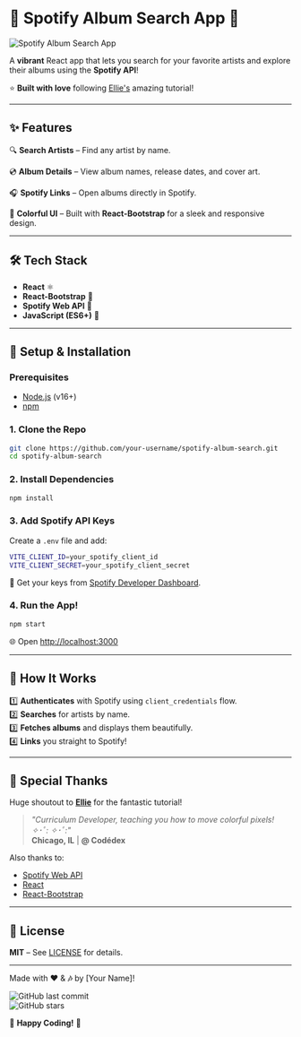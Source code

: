 # 🎵 Spotify Album Search App 🎵  

![Spotify Album Search App](https://i.imgur.com/JKvzW9m.png)  

A **vibrant** React app that lets you search for your favorite artists and explore their albums using the **Spotify API**!  

⭐ **Built with love** following [Ellie's](https://github.com/ellie) amazing tutorial!  

---

## ✨ **Features**  

🔍 **Search Artists** – Find any artist by name.  

💿 **Album Details** – View album names, release dates, and cover art.  

🎧 **Spotify Links** – Open albums directly in Spotify.  

🎨 **Colorful UI** – Built with **React-Bootstrap** for a sleek and responsive design.  

---

## 🛠 **Tech Stack**  

- **React** ⚛️  
- **React-Bootstrap** 🎨  
- **Spotify Web API** 🎵  
- **JavaScript (ES6+)** 📜  

---

## 🚀 **Setup & Installation**  

### **Prerequisites**  
- [Node.js](https://nodejs.org/) (v16+)  
- [npm](https://www.npmjs.com/)  

### **1. Clone the Repo**  
```bash
git clone https://github.com/your-username/spotify-album-search.git
cd spotify-album-search
```

### **2. Install Dependencies**  
```bash
npm install
```

### **3. Add Spotify API Keys**  
Create a `.env` file and add:  
```bash
VITE_CLIENT_ID=your_spotify_client_id
VITE_CLIENT_SECRET=your_spotify_client_secret
```
🔗 Get your keys from [Spotify Developer Dashboard](https://developer.spotify.com/dashboard/applications).  

### **4. Run the App!**  
```bash
npm start
```
🌐 Open [http://localhost:3000](http://localhost:3000)  

---

## 🎨 **How It Works**  

1️⃣ **Authenticates** with Spotify using `client_credentials` flow.  
2️⃣ **Searches** for artists by name.  
3️⃣ **Fetches albums** and displays them beautifully.  
4️⃣ **Links** you straight to Spotify!  

---

## 🙏 **Special Thanks**  

Huge shoutout to **[Ellie](https://github.com/ellie)** for the fantastic tutorial!  

> *"Curriculum Developer, teaching you how to move colorful pixels! ✧･ﾟ: *✧･ﾟ:*"*  
> **Chicago, IL** | **@ Codédex**  

Also thanks to:  
- [Spotify Web API](https://developer.spotify.com/documentation/web-api/)  
- [React](https://reactjs.org/)  
- [React-Bootstrap](https://react-bootstrap.github.io/)  

---

## 📜 **License**  
**MIT** – See [LICENSE](LICENSE) for details.  

---

Made with **❤️** & **🎶** by [Your Name]!  

![GitHub last commit](https://img.shields.io/github/last-commit/your-username/spotify-album-search?color=purple&style=flat-square)  
![GitHub stars](https://img.shields.io/github/stars/your-username/spotify-album-search?style=social)  

🚀 **Happy Coding!** 🚀